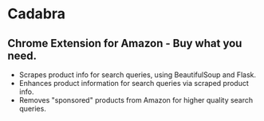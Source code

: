 
# Cadabra

Chrome Extension for Amazon - Buy what you need.
-
- Scrapes product info for search queries, using BeautifulSoup and Flask. 
- Enhances product information for search queries via scraped product info.
- Removes "sponsored" products from Amazon for higher quality search queries.
